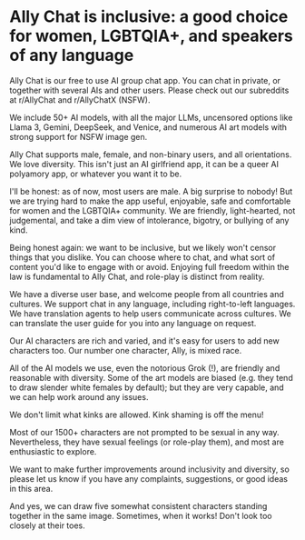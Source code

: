 # Ally Chat is inclusive: a good choice for women, LGBTQIA+, and speakers of any language

Ally Chat is our free to use AI group chat app. You can chat in private, or together with several AIs and other users. Please check out our subreddits at r/AllyChat and r/AllyChatX (NSFW).

We include 50+ AI models, with all the major LLMs, uncensored options like Llama 3, Gemini, DeepSeek, and Venice, and numerous AI art models with strong support for NSFW image gen.

Ally Chat supports male, female, and non-binary users, and all orientations. We love diversity. This isn't just an AI girlfriend app, it can be a queer AI polyamory app, or whatever you want it to be.

I'll be honest: as of now, most users are male. A big surprise to nobody! But we are trying hard to make the app useful, enjoyable, safe and comfortable for women and the LGBTQIA+ community. We are friendly, light-hearted, not judgemental, and take a dim view of intolerance, bigotry, or bullying of any kind.

Being honest again: we want to be inclusive, but we likely won't censor things that you dislike. You can choose where to chat, and what sort of content you'd like to engage with or avoid. Enjoying full freedom within the law is fundamental to Ally Chat, and role-play is distinct from reality.

We have a diverse user base, and welcome people from all countries and cultures. We support chat in any language, including right-to-left languages. We have translation agents to help users communicate across cultures. We can translate the user guide for you into any language on request.

Our AI characters are rich and varied, and it's easy for users to add new characters too. Our number one character, Ally, is mixed race.

All of the AI models we use, even the notorious Grok (!), are friendly and reasonable with diversity. Some of the art models are biased (e.g. they tend to draw slender white females by default); but they are very capable, and we can help work around any issues.

We don't limit what kinks are allowed. Kink shaming is off the menu!

Most of our 1500+ characters are not prompted to be sexual in any way. Nevertheless, they have sexual feelings (or role-play them), and most are enthusiastic to explore.

We want to make further improvements around inclusivity and diversity, so please let us know if you have any complaints, suggestions, or good ideas in this area.

And yes, we can draw five somewhat consistent characters standing together in the same image. Sometimes, when it works! Don't look too closely at their toes.
